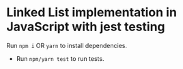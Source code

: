 # Linked List implementation in JavaScript with jest testing

Run `npm i` OR `yarn` to install dependencies.

* Run `npm/yarn test` to run tests.

